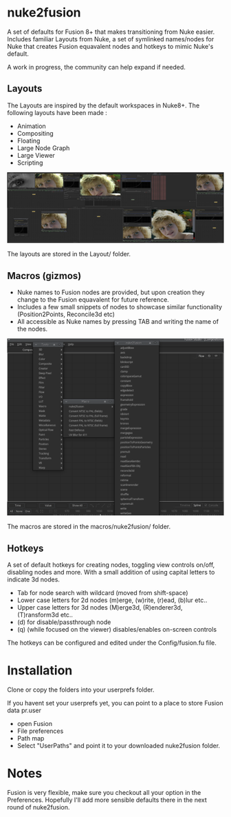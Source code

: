 # nuke2fusion
A set of defaults for Fusion 8+ that makes transitioning from Nuke easier. 
Includes familiar Layouts from Nuke, a set of symlinked names/nodes for Nuke that creates Fusion equavalent nodes and hotkeys to mimic Nuke's default.

A work in progress, the community can help expand if needed.

## Layouts
The Layouts are inspired by the default workspaces in Nuke8+. The following layouts have been made :
* Animation
* Compositing
* Floating
* Large Node Graph
* Large Viewer
* Scripting

<p align="center">
  <img src="layouts.jpg"/>
</p>

The layouts are stored in the Layout/ folder.


## Macros (gizmos)
* Nuke names to Fusion nodes are provided, but upon creation they change to the Fusion equavalent for future reference.
* Includes a few small snippets of nodes to showcase similar functionality (Position2Points, Reconcile3d etc)
* All accessible as Nuke names by pressing TAB and writing the name of the nodes.


<p align="center">
  <img src="newNodes.jpg"/>
</p>

The macros are stored in the macros/nuke2fusion/ folder.

## Hotkeys
A set of default hotkeys for creating nodes, toggling view controls on/off, disabling nodes and more. With a small addition of using capital 
letters to indicate 3d nodes.

* Tab for node search with wildcard (moved from shift-space)
* Lower case letters for 2d nodes (m)erge, (w)rite, (r)ead, (b)lur etc..
* Upper case letters for 3d nodes (M)erge3d, (R)enderer3d, (T)ransform3d etc..
* (d) for disable/passthrough node
* (q) (while focused on the viewer) disables/enables on-screen controls

The hotkeys can be configured and edited under the Config/fusion.fu file.

# Installation
Clone or copy the folders into your userprefs folder. 

If you havent set your userprefs yet, you can point to a place to store Fusion data pr.user 
* open Fusion
* File preferences
* Path map
* Select "UserPaths" and point it to your downloaded nuke2fusion folder.

# Notes
Fusion is very flexible, make sure you checkout all your option in the Preferences. Hopefully I'll add more sensible defaults there in the next round of nuke2fusion.
